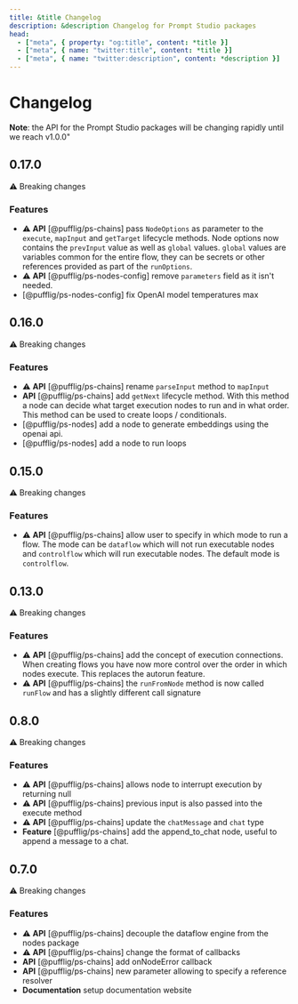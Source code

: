 ```yaml
---
title: &title Changelog
description: &description Changelog for Prompt Studio packages
head:
  - ["meta", { property: "og:title", content: *title }]
  - ["meta", { name: "twitter:title", content: *title }]
  - ["meta", { name: "twitter:description", content: *description }]
---
```


# Changelog

**Note**: the API for the Prompt Studio packages will be changing rapidly until we reach v1.0.0"

## 0.17.0

:warning: Breaking changes

### Features

- :warning: **API** [@pufflig/ps-chains] pass `NodeOptions` as parameter to the `execute`, `mapInput` and `getTarget` lifecycle methods. Node options now contains the `prevInput` value as well as `global` values. `global` values are variables common for the entire flow, they can be secrets or other references provided as part of the `runOptions`.
- :warning: **API** [@pufflig/ps-nodes-config] remove `parameters` field as it isn't needed.
- [@pufflig/ps-nodes-config] fix OpenAI model temperatures max

## 0.16.0

:warning: Breaking changes

### Features

- :warning: **API** [@pufflig/ps-chains] rename `parseInput` method to `mapInput`
- **API** [@pufflig/ps-chains] add `getNext` lifecycle method. With this method a node can decide what target execution nodes to run and in what order. This method can be used to create loops / conditionals.
- [@pufflig/ps-nodes] add a node to generate embeddings using the openai api.
- [@pufflig/ps-nodes] add a node to run loops

## 0.15.0

:warning: Breaking changes

### Features

- :warning: **API** [@pufflig/ps-chains] allow user to specify in which mode to run a flow. The mode can be `dataflow` which will not run executable nodes and `controlflow` which will run executable nodes. The default mode is `controlflow`.

## 0.13.0

:warning: Breaking changes

### Features

- :warning: **API** [@pufflig/ps-chains] add the concept of execution connections. When creating flows you have now
  more control over the order in which nodes execute. This replaces the autorun feature.
- :warning: **API** [@pufflig/ps-chains] the `runFromNode` method is now called `runFlow` and has a slightly different call signature

## 0.8.0

:warning: Breaking changes

### Features

- :warning: **API** [@pufflig/ps-chains] allows node to interrupt execution by returning null
- :warning: **API** [@pufflig/ps-chains] previous input is also passed into the execute method
- :warning: **API** [@pufflig/ps-chains] update the `chatMessage` and `chat` type
- **Feature** [@pufflig/ps-chains] add the append_to_chat node, useful to append a message to a chat.

## 0.7.0

:warning: Breaking changes

### Features

- :warning: **API** [@pufflig/ps-chains] decouple the dataflow engine from the nodes package
- :warning: **API** [@pufflig/ps-chains] change the format of callbacks
- **API** [@pufflig/ps-chains] add onNodeError callback
- **API** [@pufflig/ps-chains] new parameter allowing to specify a reference resolver
- **Documentation** setup documentation website
